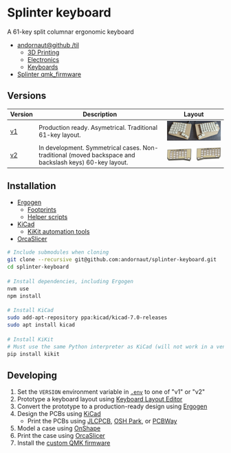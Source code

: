 # Splinter keyboard

A 61-key split columnar ergonomic keyboard

* [andornaut@github /til](https://github.com/andornaut/til/)
  * [3D Printing](https://github.com/andornaut/til/blob/master/docs/3d-printing.md)
  * [Electronics](https://github.com/andornaut/til/blob/master/docs/electronics.md)
  * [Keyboards](https://github.com/andornaut/til/blob/master/docs/keyboards.md)
* [Splinter qmk_firmware](https://github.com/andornaut/qmk_firmware/tree/splinter/keyboards/splinter)

## Versions

Version | Description | Layout
--- | --- | ---
[v1](./v1) | Production ready. Asymetrical. Traditional 61-key layout. | [![v1](./v1/v1-300width.jpg)](./v1/v1.jpg)
[v2](./v2) | In development. Symmetrical cases. Non-traditional (moved backspace and backslash keys) 60-key layout. | [![v2](./v2/v2-300width.png)](./v2/v2.png)

## Installation

* [Ergogen](https://github.com/ergogen/ergogen)
  * [Footprints](https://github.com/infused-kim/kb_ergogen_fp)
  * [Helper scripts](https://github.com/infused-kim/kb_ergogen_helper)
* [KiCad](https://www.kicad.org)
  * [KiKit automation tools](https://github.com/yaqwsx/KiKit)
* [OrcaSlicer](https://github.com/SoftFever/OrcaSlicer)

```bash
# Include submodules when cloning
git clone --recursive git@github.com:andornaut/splinter-keyboard.git
cd splinter-keyboard

# Install dependencies, including Ergogen
nvm use
npm install

# Install KiCad
sudo add-apt-repository ppa:kicad/kicad-7.0-releases
sudo apt install kicad

# Install KiKit
# Must use the same Python interpreter as KiCad (will not work in a venv)
pip install kikit
```

## Developing

1. Set the `VERSION` environment variable in [`.env`](./.env) to one of "v1" or "v2"
1. Prototype a keyboard layout using [Keyboard Layout Editor](http://www.keyboard-layout-editor.com/)
1. Convert the prototype to a production-ready design using [Ergogen](https://github.com/ergogen/ergogen)
1. Design the PCBs using [KiCad](https://www.kicad.org/)
    * Print the PCBs using [JLCPCB](https://jlcpcb.com/), [OSH Park](https://oshpark.com/), or [PCBWay](https://www.pcbway.com/)
1. Model a case using [OnShape](https://cad.onshape.com)
1. Print the case using [OrcaSlicer](https://github.com/SoftFever/OrcaSlicer)
1. Install the [custom QMK firmware](https://github.com/andornaut/qmk_firmware/tree/splinter/keyboards/splinter)
